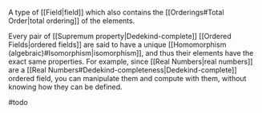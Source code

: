 A type of [[Field|field]] which also contains the [[Orderings#Total Order|total ordering]] of the elements. 


Every pair of [[Supremum property|Dedekind-complete]] [[Ordered Fields|ordered fields]] are said to have a unique [[Homomorphism (algebraic)#Isomorphism|isomorphism]], and thus their elements have the exact same properties.
For example, since [[Real Numbers|real numbers]] are a [[Real Numbers#Dedekind-completeness|Dedekind-complete]] ordered field, you can manipulate them and compute with them, without knowing how they can be defined.

#todo